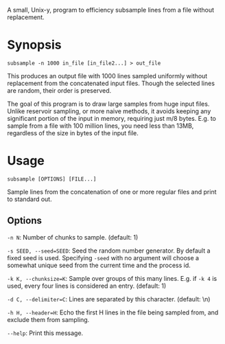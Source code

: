 
A small, Unix-y, program to efficiency subsample lines from a file
without replacement.

# Synopsis

`subsample -n 1000 in_file [in_file2...] > out_file`

This produces an output file with 1000 lines sampled uniformly without
replacement from the concatenated input files. Though the selected lines are
random, their order is preserved.

The goal of this program is to draw large samples from huge input files. Unlike
reservoir sampling, or more naive methods, it avoids keeping any significant
portion of the input in memory, requiring just m/8 bytes.  E.g. to sample from a
file with 100 million lines, you need less than 13MB, regardless of the size in
bytes of the input file.

# Usage

`subsample [OPTIONS] [FILE...]`

Sample lines from the concatenation of one or more regular files and print to
standard out.

## Options

`-n N`: Number of chunks to sample. (default: 1)

`-s SEED, --seed=SEED`: Seed the random number generator. By default a fixed
seed is used. Specifying `-seed` with no argument will choose a somewhat unique
seed from the current time and the process id.

`-k K, --chunksize=K`: Sample over groups of this many lines. E.g. if `-k 4` is
used, every four lines is considered an entry. (default: 1)

`-d C, --delimiter=C`: Lines are separated by this character. (default: \n)

`-h H, --header=H`: Echo the first H lines in the file being sampled from, and
exclude them from sampling.

`--help`: Print this message.



